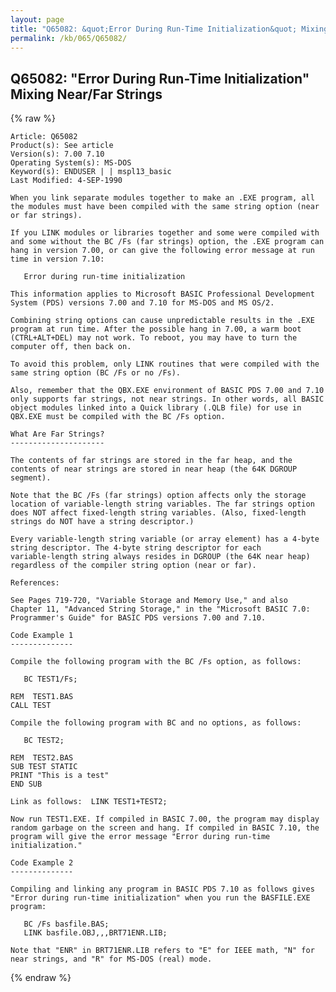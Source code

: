 ```yaml
---
layout: page
title: "Q65082: &quot;Error During Run-Time Initialization&quot; Mixing Near/Far Strings"
permalink: /kb/065/Q65082/
---
```


## Q65082: &quot;Error During Run-Time Initialization&quot; Mixing Near/Far Strings

{% raw %}

	Article: Q65082
	Product(s): See article
	Version(s): 7.00 7.10
	Operating System(s): MS-DOS
	Keyword(s): ENDUSER | | mspl13_basic
	Last Modified: 4-SEP-1990
	
	When you link separate modules together to make an .EXE program, all
	the modules must have been compiled with the same string option (near
	or far strings).
	
	If you LINK modules or libraries together and some were compiled with
	and some without the BC /Fs (far strings) option, the .EXE program can
	hang in version 7.00, or can give the following error message at run
	time in version 7.10:
	
	   Error during run-time initialization
	
	This information applies to Microsoft BASIC Professional Development
	System (PDS) versions 7.00 and 7.10 for MS-DOS and MS OS/2.
	
	Combining string options can cause unpredictable results in the .EXE
	program at run time. After the possible hang in 7.00, a warm boot
	(CTRL+ALT+DEL) may not work. To reboot, you may have to turn the
	computer off, then back on.
	
	To avoid this problem, only LINK routines that were compiled with the
	same string option (BC /Fs or no /Fs).
	
	Also, remember that the QBX.EXE environment of BASIC PDS 7.00 and 7.10
	only supports far strings, not near strings. In other words, all BASIC
	object modules linked into a Quick library (.QLB file) for use in
	QBX.EXE must be compiled with the BC /Fs option.
	
	What Are Far Strings?
	---------------------
	
	The contents of far strings are stored in the far heap, and the
	contents of near strings are stored in near heap (the 64K DGROUP
	segment).
	
	Note that the BC /Fs (far strings) option affects only the storage
	location of variable-length string variables. The far strings option
	does NOT affect fixed-length string variables. (Also, fixed-length
	strings do NOT have a string descriptor.)
	
	Every variable-length string variable (or array element) has a 4-byte
	string descriptor. The 4-byte string descriptor for each
	variable-length string always resides in DGROUP (the 64K near heap)
	regardless of the compiler string option (near or far).
	
	References:
	
	See Pages 719-720, "Variable Storage and Memory Use," and also
	Chapter 11, "Advanced String Storage," in the "Microsoft BASIC 7.0:
	Programmer's Guide" for BASIC PDS versions 7.00 and 7.10.
	
	Code Example 1
	--------------
	
	Compile the following program with the BC /Fs option, as follows:
	
	   BC TEST1/Fs;
	
	REM  TEST1.BAS
	CALL TEST
	
	Compile the following program with BC and no options, as follows:
	
	   BC TEST2;
	
	REM  TEST2.BAS
	SUB TEST STATIC
	PRINT "This is a test"
	END SUB
	
	Link as follows:  LINK TEST1+TEST2;
	
	Now run TEST1.EXE. If compiled in BASIC 7.00, the program may display
	random garbage on the screen and hang. If compiled in BASIC 7.10, the
	program will give the error message "Error during run-time
	initialization."
	
	Code Example 2
	--------------
	
	Compiling and linking any program in BASIC PDS 7.10 as follows gives
	"Error during run-time initialization" when you run the BASFILE.EXE
	program:
	
	   BC /Fs basfile.BAS;
	   LINK basfile.OBJ,,,BRT71ENR.LIB;
	
	Note that "ENR" in BRT71ENR.LIB refers to "E" for IEEE math, "N" for
	near strings, and "R" for MS-DOS (real) mode.

{% endraw %}

